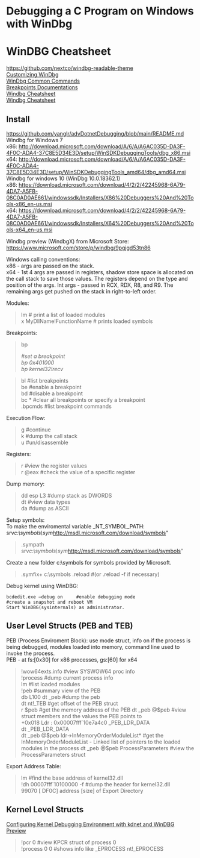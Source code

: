 # Debugging a C Program on Windows with WinDbg     
# WinDBG Cheatsheet   
https://github.com/nextco/windbg-readable-theme     
[Customizing WinDbg](https://www.zachburlingame.com/2011/12/customizing-your-windbg-workspace-and-color-scheme/)     
[WinDbg Common Commands](http://windbg.info/doc/1-common-cmds.html)       
[Breakpoints Documentations](https://learn.microsoft.com/en-us/windows-hardware/drivers/debuggercmds/bp--bu--bm--set-breakpoint-0)      
[Windbg Cheatsheet](https://github.com/repnz/windbg-cheat-sheet)     
[Windbg Cheatsheet](https://dblohm7.ca/pmo/windbgcheatsheet.html)    
## Install     
https://github.com/yanglr/advDotnetDebugging/blob/main/README.md          
Windbg for Windows 7           
x86: http://download.microsoft.com/download/A/6/A/A6AC035D-DA3F-4F0C-ADA4-37C8E5D34E3D/setup/WinSDKDebuggingTools/dbg_x86.msi         
x64: http://download.microsoft.com/download/A/6/A/A6AC035D-DA3F-4F0C-ADA4-37C8E5D34E3D/setup/WinSDKDebuggingTools_amd64/dbg_amd64.msi         
Windbg for windows 10 (WinDbg 10.0.18362.1)            
x86: https://download.microsoft.com/download/4/2/2/42245968-6A79-4DA7-A5FB-08C0AD0AE661/windowssdk/Installers/X86%20Debuggers%20And%20Tools-x86_en-us.msi        
x64: https://download.microsoft.com/download/4/2/2/42245968-6A79-4DA7-A5FB-08C0AD0AE661/windowssdk/Installers/X64%20Debuggers%20And%20Tools-x64_en-us.msi       

Windbg preview (WindbgX) from Microsoft Store:             
https://www.microsoft.com/store/p/windbg/9pgjgd53tn86          


Windows calling conventions:   
x86 - args are passed on the stack.    
x64 - 1st 4 args are passed in registers, shadow store space is allocated on the call stack to save those values. The registers depend on the type and position of the args. Int args - passed in RCX, RDX, R8, and R9. The remaining args get pushed on the stack in right-to-left order.              

Modules:        
> lm                           # print a list of loaded modules        
> x MyDllName!FunctionName     # prints loaded symbols   

Breakpoints:  
> bp <address>      #set a breakpoint   
> bp 0x401000   
> bp kernel32!recv   

> bl     #list breakpoints  
> be     #enable a breakpoint   
> bd     #disable a breakpoint   
> bc *   #clear all breakpoints or specify a breakpoint   
> .bpcmds      #list breakpoint commands   

Execution Flow:      
> g   #continue    
> k   #dump the call stack   
> u   #un/disassemble   

Registers:       
> r    #view the register values   
> r @eax    #check the value of a specific register    

Dump memory:       
> dd esp L3      #dump stack as DWORDS       
> dt             #view data types   
> da             #dump as ASCII   

Setup symbols:       
To make the enviromental variable _NT_SYMBOL_PATH: srv*c:\symbols\sym*http://msdl.microsoft.com/download/symbols"        
> .sympath srv*c:\symbols\sym*http://msdl.microsoft.com/download/symbols"    

Create a new folder c:\symbols for symbols provided by Microsoft.      
> .symfix+ c:\symbols
> .reload       #(or .reload -f if necessary)

Debug kernel using WinDBG:     
```
bcdedit.exe –debug on     #enable debugging mode
#create a snapshot and reboot VM
Start WinDBG(sysinternals) as administrator.  
```

## User Level Structs (PEB and TEB)   
PEB (Process Enviroment Block): use mode struct, info on if the process is being debugged, modules loaded into memory, command line used to invoke the process.       
PEB - at fs:[0x30] for x86 processes, gs:[60] for x64    
> !wow64exts.info   #view SYSWOW64 proc info     
> !process      #dump current process info   
> lm   #list loaded modules   
> !peb   #summary view of the PEB          
> db <base address of the process> L100
> dt _peb     #dump the peb     
> dt nt!_TEB    #get offset of the PEB struct   
> r $peb     #get the memory address of the PEB    
> dt _peb @$peb    #view struct members and the values the PEB points to       
+0x018 Ldr              : 0x00007fff`10e7a4c0 _PEB_LDR_DATA        
> dt _PEB_LDR_DATA   
> dt _peb @$peb ldr->InMemoryOrderModuleList*     #get the InMemoryOrderModuleList - Linked list of pointers to the loaded modules in the process   
> dt _peb @$peb ProcessParameters    #view the ProcessParameters struct   

Export Address Table:      
> lm    #find the base address of kernel32.dll    
> !dh 00007fff`10100000 -f        #dump the header for kernel32.dll    
   99070 [    DF0C] address [size] of Export Directory    


## Kernel Level Structs   
[Configuring Kernel Debugging Environment with kdnet and WinDBG Preview](https://www.ired.team/miscellaneous-reversing-forensics/windows-kernel-internals/configuring-kernel-debugging-environment-with-kdnet-and-windbg-preview)
> !pcr 0    #view KPCR struct of process 0    
> !process 0 0    #shows info like _EPROCESS
> nt!_EPROCESS    
